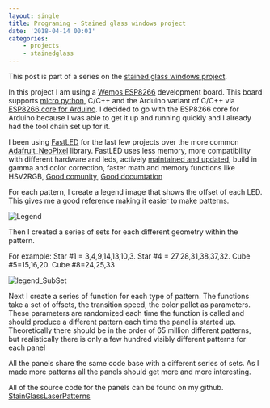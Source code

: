 ```yaml
---
layout: single
title: Programing - Stained glass windows project
date: '2018-04-14 00:01'
categories: 
    - projects
    - stainedglass
---
```


This post is part of a series on the [stained glass windows project](/projects/2018-stained-glass-window). 

In this project I am using a [Wemos ESP8266](/hardware-stained-glass-windows-project) development board. This board supports [micro python](https://docs.micropython.org/en/latest/esp8266/esp8266/tutorial/index.html), C/C++ and the Arduino variant of C/C++ via [ESP8266 core for Arduino](https://github.com/esp8266/Arduino). I decided to go with the ESP8266 core for Arduino because I was able to get it up and running quickly and I already had the tool chain set up for it. 

I been using [FastLED](https://github.com/FastLED/FastLED) for the last few projects over the more common [Adafruit_NeoPixel](https://github.com/adafruit/Adafruit_NeoPixel) library. FastLED uses less memory, more compatibility with different hardware and leds, actively [maintained and updated](https://github.com/FastLED/FastLED/commits/master), build in gamma and color correction, faster math and memory functions like HSV2RGB, [Good comunity](https://plus.google.com/communities/109127054924227823508), [Good documtation](https://github.com/FastLED/FastLED/wiki) 

For each pattern, I create a legend image that shows the offset of each LED. This gives me a good reference making it easier to make patterns. 

<img src="/public/uploads/stainglasswindow_legend.png" alt="Legend" />

Then I created a series of sets for each different geometry within the pattern.

For example: Star #1 = 3,4,9,14,13,10,3. Star #4 = 27,28,31,38,37,32. Cube #5=15,16,20. Cube #8=24,25,33 

<img src="/public/uploads/stainglasswindow_legend_SubSet.png" alt="legend_SubSet" />

Next I create a series of function for each type of pattern. The functions take a set of offsets, the transition speed, the color pallet as parameters. These parameters are randomized each time the function is called and should produce a different pattern each time the panel is started up. Theoretically there should be in the order of 65 million different patterns, but realistically there is only a few hundred visibly different patterns for each panel 

All the panels share the same code base with a different series of sets. As I made more patterns all the panels should get more and more interesting. 

All of the source code for the panels can be found on my github. [StainGlassLaserPatterns](https://github.com/funvill/StainGlassLaserPatterns) 

